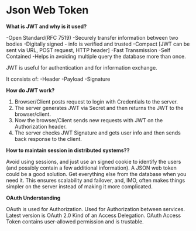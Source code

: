 # Json Web Token

**What is JWT and why is it used?**

-Open Standard(RFC 7519)
-Securely transfer information between two bodies
-Digitally signed - info is verified and trusted
-Compact [JWT can be sent via URL, POST request, HTTP header]
-Fast Transmission
-Self Contained
-Helps in avoiding multiple query the database more than once.

JWT is useful for authentication and for information exchange.

It consists of:
-Header
-Payload
-Signature

**How do JWT work?**

1. Browser/Client posts request to login with Credentials to the server.
2. The server generates JWT via Secret and then returns the JWT to the browser/client.
3. Now the browser/Client sends new requests with JWT on the Authorization header.
4. The server checks JWT Signature and gets user info and then sends back response to the client.


**How to maintain session in distributed systems??**

Avoid using sessions, and just use an signed cookie to identify the users (and possibly contain a few additional information).
A JSON web token could be a good solution. Get everything else from the database when you need it. 
This ensures scalability and failover, and, IMO, often makes things simpler on the server instead of making it more complicated.

**OAuth Understanding**

OAuth is used for Authorization. Used for Authorization between services.
Latest version is OAuth 2.0
Kind of an Access Delegation.
OAuth Access Token contains user-allowed permission and is trustable.

